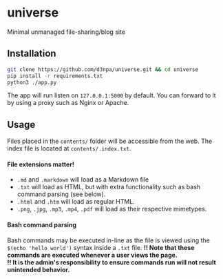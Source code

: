 # universe
Minimal unmanaged file-sharing/blog site

## Installation
```bash
git clone https://github.com/d3npa/universe.git && cd universe
pip install -r requirements.txt
python3 ./app.py
```
The app will run listen on `127.0.0.1:5000` by default.
You can forward to it by using a proxy such as Nginx or Apache.

## Usage
Files placed in the `contents/` folder will be accessible from the web. 
The index file is located at `contents/.index.txt`.

#### File extensions matter!
- `.md` and `.markdown` will load as a Markdown file
- `.txt` will load as HTML, but with extra functionality such as bash command parsing (see below).
- `.html` and `.htm` will load as regular HTML.
- `.png`, `.jpg`, `.mp3`, `.mp4`, `.pdf` will load as their respective mimetypes.

#### Bash command parsing
Bash commands may be executed in-line as the file is viewed using the `$(echo 'hello world')` syntax inside a `.txt` file. 
**!! Note that these commands are executed whenever a user views the page.**<br>
**!! It is the admin's responsibility to ensure commands run will not result unintended behavior.**
